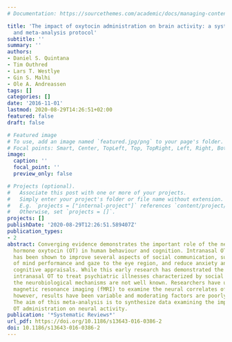 ```yaml
---
# Documentation: https://sourcethemes.com/academic/docs/managing-content/

title: 'The impact of oxytocin administration on brain activity: a systematic review
  and meta-analysis protocol'
subtitle: ''
summary: ''
authors:
- Daniel S. Quintana
- Tim Outhred
- Lars T. Westlye
- Gin S. Malhi
- Ole A. Andreassen
tags: []
categories: []
date: '2016-11-01'
lastmod: 2020-08-29T14:26:51+02:00
featured: false
draft: false

# Featured image
# To use, add an image named `featured.jpg/png` to your page's folder.
# Focal points: Smart, Center, TopLeft, Top, TopRight, Left, Right, BottomLeft, Bottom, BottomRight.
image:
  caption: ''
  focal_point: ''
  preview_only: false

# Projects (optional).
#   Associate this post with one or more of your projects.
#   Simply enter your project's folder or file name without extension.
#   E.g. `projects = ["internal-project"]` references `content/project/deep-learning/index.md`.
#   Otherwise, set `projects = []`.
projects: []
publishDate: '2020-08-29T12:26:51.589407Z'
publication_types:
- 2
abstract: Converging evidence demonstrates the important role of the neuropeptide
  hormone oxytocin (OT) in human behaviour and cognition. Intranasal OT administration
  has been shown to improve several aspects of social communication, such as the theory
  of mind performance and gaze to the eye region, and reduce anxiety and related negative
  cognitive appraisals. While this early research has demonstrated the potential for
  intranasal OT to treat psychiatric illnesses characterized by social impairments,
  the neurobiological mechanisms are not well known. Researchers have used functional
  magnetic resonance imaging (fMRI) to examine the neural correlates of OT response;
  however, results have been variable and moderating factors are poorly understood.
  The aim of this meta-analysis is to synthesize data examining the impact of intranasal
  OT administration on neural activity.
publication: '*Systematic Reviews*'
url_pdf: https://doi.org/10.1186/s13643-016-0386-2
doi: 10.1186/s13643-016-0386-2
---
```

